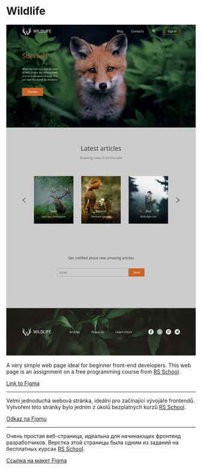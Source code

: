 # Wildlife

<img alt="Wildlife page template" src="https://github.com/HangeZoe/wildlife/blob/main/wildlife.jpg"/>

A very simple web page ideal for beginner front-end developers. This web page is an assignment on a free programming course from [RS School](https://rs.school/).

[Link to Figma](https://www.figma.com/file/dJoqHi1YHTLR06PPEeCc7t/Wildlife)

-----

Velmi jednoduchá webová stránka, ideální pro začínající vývojáře frontendů. Vytvoření této stránky bylo jedním z úkolů bezplatných kurzů [RS School](https://rs.school/).

[Odkaz na Figmu](https://www.figma.com/file/dJoqHi1YHTLR06PPEeCc7t/Wildlife)

------

Очень простая веб-страница, идеальна для начинающих фронтенд разработчиков. Верстка этой страницы была одним из заданий на бесплатных курсах [RS School](https://rs.school/).

[Ссылка на макет Figma](https://www.figma.com/file/dJoqHi1YHTLR06PPEeCc7t/Wildlife)
